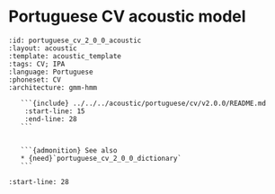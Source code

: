 
# Portuguese CV acoustic model

``````{acoustic} Portuguese CV acoustic model
:id: portuguese_cv_2_0_0_acoustic
:layout: acoustic
:template: acoustic_template
:tags: CV; IPA
:language: Portuguese
:phoneset: CV
:architecture: gmm-hmm

   ```{include} ../../../acoustic/portuguese/cv/v2.0.0/README.md
    :start-line: 15
    :end-line: 28
   ```


   ```{admonition} See also
   * {need}`portuguese_cv_2_0_0_dictionary`
   ```
``````

```{include} ../../../acoustic/portuguese/cv/v2.0.0/README.md
:start-line: 28
```
